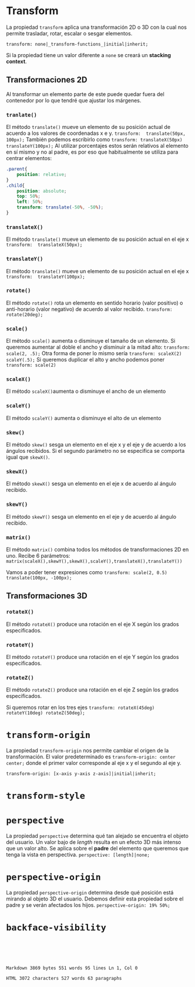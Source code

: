 #  Transform

La propiedad `transform` aplica una transformación 2D o 3D con la cual nos permite trasladar, rotar, escalar o sesgar elementos. 

`transform: none|_transform-functions_|initial|inherit;`


Si la propiedad tiene un valor diferente a `none` se creará un **stacking context**.


## Transformaciones 2D

Al transformar un elemento parte de este puede quedar fuera del contenedor por lo que tendré que ajustar los márgenes.


### `tranlate()`

El método `translate()` mueve un elemento de su posición actual de acuerdo a los valores de coordenadas x e y. `transform:  translate(50px, 100px);`  También podemos escribirlo como `transform: translateX(50px) translateY(100px);`
Al utilizar porcentajes estos serán relativos al elemento en sí mismo y no al padre, es por eso que habitualmente se utiliza para centrar elementos:

```css
.parent{  
	position: relative;  
}  
.child{  
	position: absolute;  
	top: 50%;  
	left: 50%;  
	transform: translate(-50%, -50%);  
}
```


### `translateX()`

El método `translate()` mueve un elemento de su posición actual en el eje x
`transform:  translateX(50px);`


### `translateY()`

El método `translate()` mueve un elemento de su posición actual en el eje x
`transform:  translateY(100px);`



### `rotate()`

El método `rotate()` rota un elemento en sentido horario (valor positivo) o anti-horario (valor negativo) de acuerdo al valor recibido. `transform:  rotate(20deg);`


### `scale()`

El método `scale()` aumenta o disminuye el tamaño de un elemento. 
Si queremos aumentar al doble el ancho y disminuir a la mitad alto: `transform:  scale(2, .5);` Otra forma de poner lo mismo sería `transform: scaleX(2) scaleY(.5);`
Si queremos duplicar el alto y ancho podemos poner `transform: scale(2)`


### `scaleX()`

El método `scaleX()`aumenta o disminuye el ancho de un elemento


### `scaleY()`

El método `scaleY()` aumenta o disminuye el alto de un elemento


### `skew()`

El método `skew()` sesga un elemento en el eje x y el eje y de acuerdo a los ángulos recibidos.
Si el segundo parámetro no se especifica se comporta igual que `skewX()`. 


### `skewX()`

El método `skewX()` sesga un elemento en el eje x  de acuerdo al ángulo recibido.


### `skewY()`

El método `skewY()` sesga un elemento en el eje y  de acuerdo al ángulo recibido.


### `matrix()`

El método `matrix()` combina todos los métodos de transformaciones 2D en uno. Recibe 6 parámetros: `matrix(scaleX(),skewY(),skewX(),scaleY(),translateX(),translateY())`



Vamos a poder tener expresiones como `transform: scale(2, 0.5) translate(100px, -100px);`


## Transformaciones 3D


### `rotateX()`

El método `rotateX()` produce una rotación en el eje X según los grados especificados.


### `rotateY()`

El método `rotateY()` produce una rotación en el eje Y según los grados especificados.


### `rotateZ()`

El método `rotateZ()` produce una rotación en el eje Z según los grados especificados.


Si queremos rotar en los tres ejes `transform: rotateX(45deg) rotateY(10deg) rotateZ(50deg);`


# `transform-origin`

La propiedad `transform-origin` nos permite cambiar el origen de la transformación. El valor predeterminado es `transform-origin: center center;` donde el primer valor corresponde al eje x y el segundo al eje y.


`transform-origin: [x-axis y-axis z-axis]|initial|inherit;`


# `transform-style`


# `perspective`

La propiedad `perspective` determina qué tan alejado se encuentra el objeto del usuario. Un valor bajo de *length* resulta en un efecto 3D más intenso que un valor alto. Se aplica sobre el **padre** del elemento que queremos que tenga la vista en perspectiva.
`perspective: [length]|none;` 


# `perspective-origin`

La propiedad `perspective-origin` determina desde qué posición está mirando al objeto 3D el usuario. Debemos definir esta propiedad sobre el padre y se verán afectados los hijos.
`perspective-origin: 19% 50%;`


# `backface-visibility`
````





Markdown 3869 bytes 551 words 95 lines Ln 1, Col 0

HTML 3072 characters 527 words 63 paragraphs